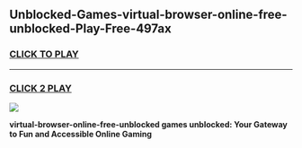 
## Unblocked-Games-virtual-browser-online-free-unblocked-Play-Free-497ax
<h3>
<a href="https://premium76.site?title=virtual-browser-online-free-unblocked&ref=21A">CLICK TO PLAY</a></h3>
<hr>

<h3>
<a href="https://premium76.site?title=virtual-browser-online-free-unblocked&ref=21A">CLICK 2 PLAY</a>
  
</h3>

<a href="https://premium76.site?title=virtual-browser-online-free-unblocked&ref=21A"><img src="https://clearcache.store/games.png"></a>


**virtual-browser-online-free-unblocked games unblocked: Your Gateway to Fun and Accessible Online Gaming**
